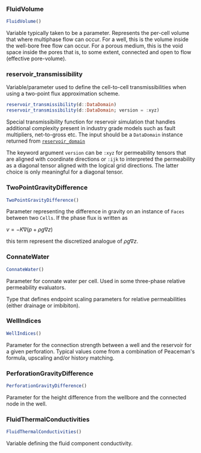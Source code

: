 
### FluidVolume
```julia
FluidVolume()
```


Variable typically taken to be a parameter. Represents the per-cell volume that where multiphase flow can occur. For a well, this is the volume inside the well-bore free flow can occur. For a porous medium, this is the void space inside the pores that is, to some extent, connected and open to flow (effective pore-volume).



### reservoir_transmissibility

Variable/parameter used to define the cell-to-cell transmissibilities when using a two-point flux approximation scheme.

```julia
reservoir_transmissibility(d::DataDomain)
reservoir_transmissibility(d::DataDomain; version = :xyz)
```


Special transmissibility function for reservoir simulation that handles additional complexity present in industry grade models such as fault multipliers, net-to-gross etc. The input should be a `DataDomain` instance returned from [`reservoir_domain`](/man/highlevel#JutulDarcy.reservoir_domain)

The keyword argument `version` can be `:xyz` for permeability tensors that are aligned with coordinate directions or `:ijk` to interpreted the permeability as a diagonal tensor aligned with the logical grid directions. The latter choice is only meaningful for a diagonal tensor.


### TwoPointGravityDifference
```julia
TwoPointGravityDifference()
```


Parameter representing the difference in gravity on an instance of `Faces` between two `Cells`. If the phase flux is written as

$v = - K \nabla (p + \rho g \nabla z)$

this term represent the discretized analogue of $\rho g \nabla z$.

### ConnateWater
```julia
ConnateWater()
```


Parameter for connate water per cell. Used in some three-phase relative permeability evaluators.



Type that defines endpoint scaling parameters for relative permeabilities (either drainage or imbibiton).


### WellIndices
```julia
WellIndices()
```

Parameter for the connection strength between a well and the reservoir for a given perforation. Typical values come from a combination of Peaceman&#39;s formula, upscaling and/or history matching.

### PerforationGravityDifference
```julia
PerforationGravityDifference()
```

Parameter for the height difference from the wellbore and the connected node in the well.


### FluidThermalConductivities

```julia
FluidThermalConductivities()
```


Variable defining the fluid component conductivity.
